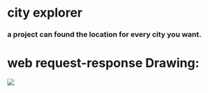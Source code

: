 # city explorer
### a project can found the location for every city you want.

# web request-response Drawing:
![]('APIseq.jpeg')
